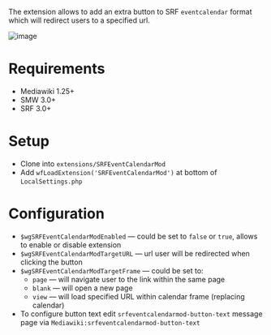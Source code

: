 The extension allows to add an extra button to SRF `eventcalendar` format which will redirect users to a specified url.

![image](https://user-images.githubusercontent.com/592009/41126192-6e39285e-6aaf-11e8-8f16-0679f9e58563.png)

# Requirements

* Mediawiki 1.25+
* SMW 3.0+
* SRF 3.0+

# Setup

* Clone into `extensions/SRFEventCalendarMod`
* Add `wfLoadExtension('SRFEventCalendarMod')` at bottom of `LocalSettings.php`

# Configuration

- `$wgSRFEventCalendarModEnabled` — could be set to `false` or `true`, allows to enable or disable extension
- `$wgSRFEventCalendarModTargetURL` — url user will be redirected when clicking the button
- `$wgSRFEventCalendarModTargetFrame` — could be set to:
  - `page` — will navigate user to the link within the same page
  - `blank` — will open a new page
  - `view` — will load specified URL within calendar frame (replacing calendar)
- To configure button text edit `srfeventcalendarmod-button-text` message page via `Mediawiki:srfeventcalendarmod-button-text`
